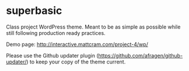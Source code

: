 superbasic
==========

Class project WordPress theme. Meant to be as simple as possible while still following production ready practices.

Demo page: http://interactive.mattcram.com/project-4/wp/

Please use the Github updater plugin (https://github.com/afragen/github-updater/) to keep your copy of the theme current.
